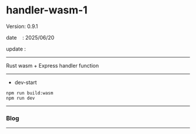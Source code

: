 ﻿# handler-wasm-1

 Version: 0.9.1


 date    : 2025/06/20

 update :

***

Rust wasm + Express handler function

***
* dev-start

```
npm run build:wasm
npm run dev
```

***
### Blog

***

